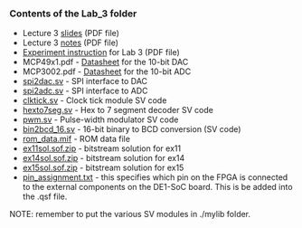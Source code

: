 ### Contents of the Lab_3 folder

* Lecture 3 [slides](./Lecture_3_slides.pdf) (PDF file)
* Lecture 3 [notes](./Lecture_3_notes.pdf) (PDF file)
* [Experiment instruction](./Experiment%20Sheet%20-%20Mastering%20Digital%20Design%20Part%203.pdf) for Lab 3 (PDF file)
* MCP49x1.pdf - [Datasheet](./MCP49x1.pdf) for the 10-bit DAC
* MCP3002.pdf - [Datasheet](./MCP3002.pdf) for the 10-bit ADC
* [spi2dac.sv](./spi2dac.sv) - SPI interface to DAC
* [spi2adc.sv](./spi2adc.sv) - SPI interface to ADC
* [clktick.sv](./clktick.sv) - Clock tick module SV code
* [hexto7seg.sv](./hexto7seg.sv) - Hex to 7 segment decoder SV code
* [pwm.sv](./pwm.sv) - Pulse-width modulator SV code
* [bin2bcd_16.sv](./bin2bcd_16.sv) - 16-bit binary to BCD conversion (SV code)
* [rom_data.mif](./rom_data.mif) - ROM data file
* [ex11sol.sof.zip](./ex11sol.sof.zip) - bitstream solution for ex11
* [ex14sol.sof.zip](./ex14sol.sof.zip) - bitstream solution for ex14
* [ex15sol.sof.zip](./ex15sol.sof.zip) - bitstream solution for ex15
* [pin_assignment.txt](./pin_assignment.txt) - this specifies which pin on the FPGA is connected to the external components on the DE1-SoC board. This is be added into the .qsf file.


NOTE: remember to put the various SV modules in ./mylib folder.